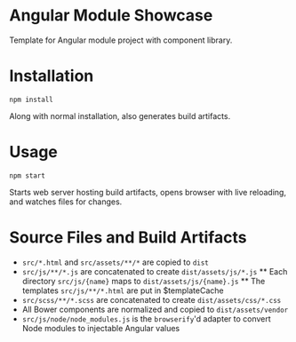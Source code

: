 # Angular Module Showcase

Template for Angular module project with component library.

# Installation

`npm install`

Along with normal installation, also generates build artifacts.

# Usage

`npm start`

Starts web server hosting build artifacts, opens browser with live reloading, and watches files for changes.

# Source Files and Build Artifacts

* `src/*.html` and `src/assets/**/*` are copied to `dist`
* `src/js/**/*.js` are concatenated to create `dist/assets/js/*.js`
** Each directory `src/js/{name}` maps to `dist/assets/js/{name}.js`
** The templates `src/js/**/*.html` are put in $templateCache
* `src/scss/**/*.scss` are concatenated to create `dist/assets/css/*.css`
* All Bower components are normalized and copied to `dist/assets/vendor`
* `src/js/node/node_modules.js` is the `browserify`'d adapter to convert Node modules to injectable Angular values
